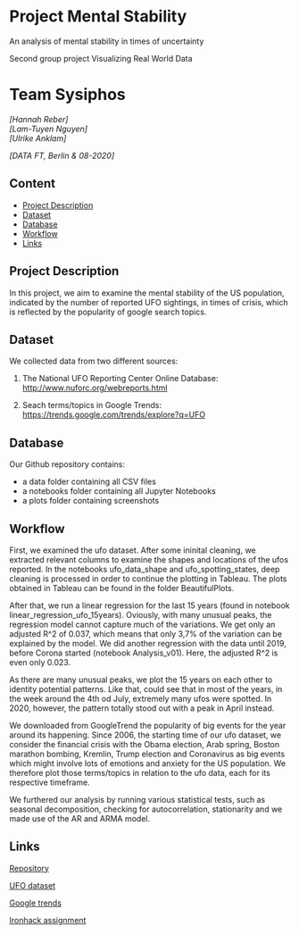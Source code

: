 # Project Mental Stability
An analysis of mental stability in times of uncertainty

Second group project
Visualizing Real World Data

# Team Sysiphos
*[Hannah Reber]*  
*[Lam-Tuyen Nguyen]*   
*[Ulrike Anklam]*  

*[DATA FT, Berlin & 08-2020]*

## Content
- [Project Description](#project-description)
- [Dataset](#dataset)
- [Database](#database)
- [Workflow](#workflow)
- [Links](#links)

## Project Description

In this project, we aim to examine the mental stability of the US population, indicated by the number of reported UFO sightings, in times of crisis, which is reflected by the popularity of google search topics.

## Dataset
We collected data from two different sources:

1) The National UFO Reporting Center Online Database: http://www.nuforc.org/webreports.html

2) Seach terms/topics in Google Trends: https://trends.google.com/trends/explore?q=UFO

## Database

Our Github repository contains:
- a data folder containing all CSV files
- a notebooks folder containing all Jupyter Notebooks
- a plots folder containing screenshots

## Workflow

First, we examined the ufo dataset. After some ininital cleaning, we extracted relevant columns to examine the shapes and locations of the ufos reported. In the notebooks ufo_data_shape and ufo_spotting_states, deep cleaning is processed in order to continue the plotting in Tableau. The plots obtained in Tableau can be found in the folder BeautifulPlots.

After that, we run a linear regression for the last 15 years (found in notebook linear_regression_ufo_15years). Oviously, with many unusual peaks, the regression model cannot capture much of the variations. We get only an adjusted R^2 of 0.037, which means that only 3,7% of the variation can be explained by the model. We did another regression with the data until 2019, before Corona started (notebook Analysis_v01). Here, the adjusted R^2 is even only 0.023.

As there are many unusual peaks, we plot the 15 years on each other to identity potential patterns. Like that, could see that in most of the years, in the week around the 4th od July, extremely many ufos were spotted. In 2020, however, the pattern totally stood out with a peak in April instead.

We downloaded from GoogleTrend the popularity of big events for the year around its happening. Since 2006, the starting time of our ufo dataset, we consider the financial crisis with the Obama election, Arab spring, Boston marathon bombing, Kremlin, Trump election and Coronavirus as big events which might involve lots of emotions and anxiety for the US population. We therefore plot those terms/topics in relation to the ufo data, each for its respective timeframe.

We furthered our analysis by running various statistical tests, such as seasonal decomposition, checking for autocorrelation, stationarity and we made use of the AR and ARMA model.

## Links

[Repository](https://github.com/hannahaih/Project_Mental_Stability)  

[UFO dataset](http://www.nuforc.org/webreports.html)

[Google trends](https://trends.google.com/trends/explore?q=UFO)

[Ironhack assignment](https://github.com/ironhack-datalabs/data-ber-08-20/tree/master/Projects/module-2_projects/04_visualizing-real-world-data-project)

